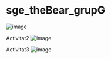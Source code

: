# sge_theBear_grupG

![image](https://github.com/user-attachments/assets/b3f77239-518b-4518-9ca7-1f54529fbe32)

Activitat2
![image](https://github.com/user-attachments/assets/de62df02-c44c-402c-ac68-a069504e8c04)

Activitat3
![image](https://github.com/user-attachments/assets/27fce2b2-f8af-42a7-a330-c5f6abaf0b8d)
